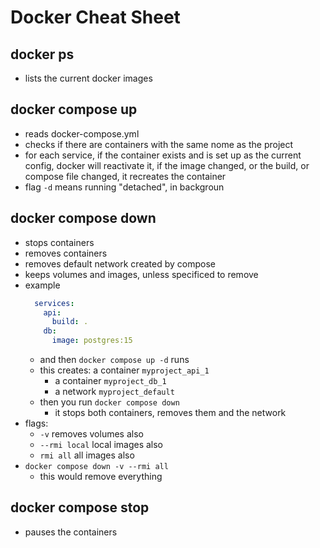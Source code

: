 # Docker Cheat Sheet

## docker ps
- lists the current docker images

## docker compose up
- reads docker-compose.yml
- checks if there are containers with the same nome as the project
- for each service, if the container exists and is set up as the current config, docker will reactivate it, if the image changed, or the build, or compose file changed, it recreates the container
- flag `-d` means running "detached", in backgroun

## docker compose down
- stops containers
- removes containers
- removes default network created by compose
- keeps volumes and images, unless specificed to remove
- example
  ```yml
    services:
      api:
        build: .
      db:
        image: postgres:15

  ```
  - and then `docker compose up -d` runs
  - this creates: a container `myproject_api_1`
    - a container `myproject_db_1`
    - a network `myproject_default`
  - then you run `docker compose down`
    - it stops both containers, removes them and the network
- flags:
  - `-v` removes volumes also
  - `--rmi local` local images also
  - `rmi all` all images also
- `docker compose down -v --rmi all`
  - this would remove everything

## docker compose stop
- pauses the containers